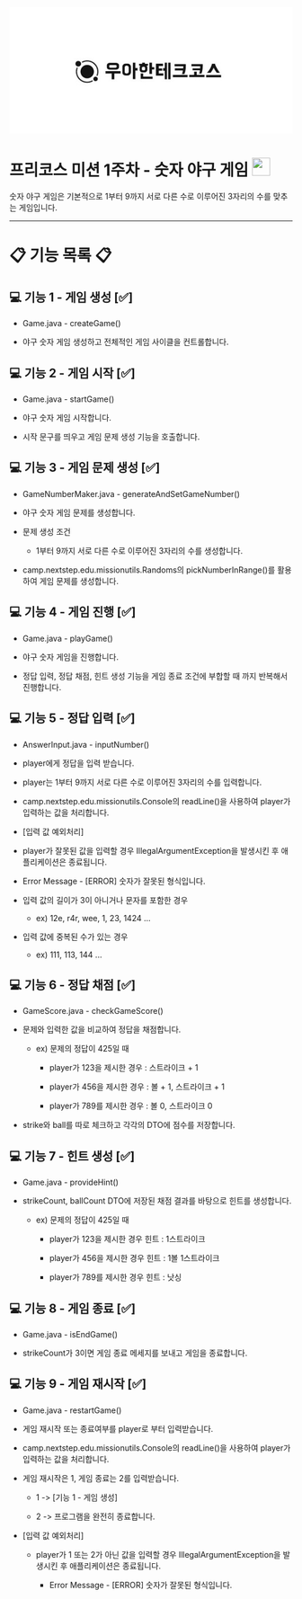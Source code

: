 <p align="center">
    <img src="./woowacourse_logo.jpg" alt="우아한테크코스" width="600px">
</p>

# 프리코스 미션 1주차 - 숫자 야구 게임 <span align="center"><img height="32" width="32" src="https://cdn.jsdelivr.net/npm/simple-icons@v9/icons/mlb.svg" /></span>

숫자 야구 게임은 기본적으로 1부터 9까지 서로 다른 수로 이루어진 3자리의 수를 맞추는 게임입니다.

---

# 📋 기능 목록 📋

## 💻 기능 1 - 게임 생성 [✅]

* Game.java - createGame()


* 야구 숫자 게임 생성하고 전체적인 게임 사이클을 컨트롤합니다.

## 💻 기능 2 - 게임 시작 [✅]

* Game.java - startGame()


* 야구 숫자 게임 시작합니다.


* 시작 문구를 띄우고 게임 문제 생성 기능을 호출합니다.

## 💻 기능 3 - 게임 문제 생성 [✅]

* GameNumberMaker.java - generateAndSetGameNumber()


* 야구 숫자 게임 문제를 생성합니다.


* 문제 생성 조건

    * 1부터 9까지 서로 다른 수로 이루어진 3자리의 수를 생성합니다.


* camp.nextstep.edu.missionutils.Randoms의 pickNumberInRange()를 활용하여 게임 문제를 생성합니다.

## 💻 기능 4 - 게임 진행 [✅]

* Game.java - playGame()


* 야구 숫자 게임을 진행합니다.


* 정답 입력, 정답 채점, 힌트 생성 기능을 게임 종료 조건에 부합할 때 까지 반복해서 진행합니다.

## 💻 기능 5 - 정답 입력 [✅]

* AnswerInput.java - inputNumber()


* player에게 정답을 입력 받습니다.


* player는 1부터 9까지 서로 다른 수로 이루어진 3자리의 수를 입력합니다.


* camp.nextstep.edu.missionutils.Console의 readLine()을 사용하여 player가 입력하는 값을 처리합니다.


* [입력 값 예외처리]


* player가 잘못된 값을 입력할 경우 IllegalArgumentException을 발생시킨 후 애플리케이션은 종료됩니다.


* Error Message - [ERROR] 숫자가 잘못된 형식입니다.


* 입력 값의 길이가 3이 아니거나 문자를 포함한 경우

    - ex) 12e, r4r, wee, 1, 23, 1424 ...


* 입력 값에 중복된 수가 있는 경우

    - ex) 111, 113, 144 ...

## 💻 기능 6 - 정답 채점 [✅]

* GameScore.java - checkGameScore()


* 문제와 입력한 값을 비교하여 정답을 채점합니다.

    * ex) 문제의 정답이 425일 때

        - player가 123을 제시한 경우 : 스트라이크 + 1

        - player가 456을 제시한 경우 : 볼 + 1, 스트라이크 + 1

        - player가 789를 제시한 경우 : 볼 0, 스트라이크 0


* strike와 ball를 따로 체크하고 각각의 DTO에 점수를 저장합니다.

## 💻 기능 7 - 힌트 생성 [✅]

* Game.java - provideHint()


* strikeCount, ballCount DTO에 저장된 채점 결과를 바탕으로 힌트를 생성합니다.

    * ex) 문제의 정답이 425일 때

        - player가 123을 제시한 경우 힌트 : 1스트라이크

        - player가 456을 제시한 경우 힌트 : 1볼 1스트라이크

        - player가 789를 제시한 경우 힌트 : 낫싱

## 💻 기능 8 - 게임 종료 [✅]

* Game.java - isEndGame()


* strikeCount가 3이면 게임 종료 메세지를 보내고 게임을 종료합니다.

## 💻 기능 9 - 게임 재시작 [✅]

* Game.java - restartGame()


* 게임 재시작 또는 종료여부를 player로 부터 입력받습니다.


* camp.nextstep.edu.missionutils.Console의 readLine()을 사용하여 player가 입력하는 값을 처리합니다.


* 게임 재시작은 1, 게임 종료는 2를 입력받습니다.

    * 1 -> [기능 1 - 게임 생성]

    * 2 -> 프로그램을 완전히 종료합니다.


* [입력 값 예외처리]

    * player가 1 또는 2가 아닌 값을 입력할 경우 IllegalArgumentException을 발생시킨 후 애플리케이션은 종료됩니다.

        - Error Message - [ERROR] 숫자가 잘못된 형식입니다.
  